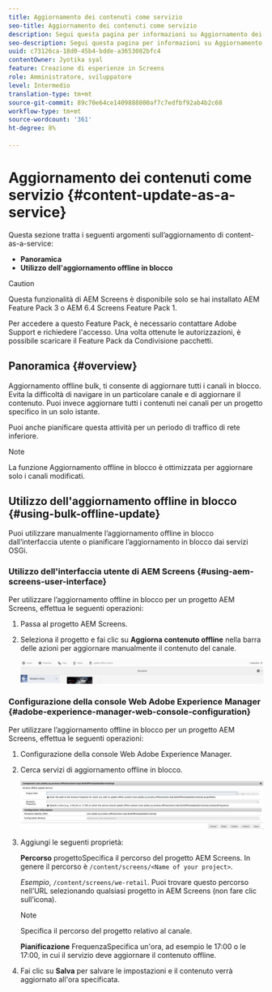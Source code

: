 ```yaml
---
title: Aggiornamento dei contenuti come servizio
seo-title: Aggiornamento dei contenuti come servizio
description: Segui questa pagina per informazioni su Aggiornamento dei contenuti come servizio.
seo-description: Segui questa pagina per informazioni su Aggiornamento dei contenuti come servizio.
uuid: c73126ca-18d0-45b4-bdde-a3653082bfc4
contentOwner: Jyotika syal
feature: Creazione di esperienze in Screens
role: Amministratore, sviluppatore
level: Intermedio
translation-type: tm+mt
source-git-commit: 89c70e64ce1409888800af7c7edfbf92ab4b2c68
workflow-type: tm+mt
source-wordcount: '361'
ht-degree: 8%

---
```



# Aggiornamento dei contenuti come servizio {#content-update-as-a-service}

Questa sezione tratta i seguenti argomenti sull’aggiornamento di content-as-a-service:

* **Panoramica**
* **Utilizzo dell&#39;aggiornamento offline in blocco**

>[!CAUTION]
>
>Questa funzionalità di AEM Screens è disponibile solo se hai installato AEM Feature Pack 3 o AEM 6.4 Screens Feature Pack 1.
>
>Per accedere a questo Feature Pack, è necessario contattare Adobe Support e richiedere l&#39;accesso. Una volta ottenute le autorizzazioni, è possibile scaricare il Feature Pack da Condivisione pacchetti.

## Panoramica {#overview}

Aggiornamento offline bulk, ti consente di aggiornare tutti i canali in blocco. Evita la difficoltà di navigare in un particolare canale e di aggiornare il contenuto. Puoi invece aggiornare tutti i contenuti nei canali per un progetto specifico in un solo istante.

Puoi anche pianificare questa attività per un periodo di traffico di rete inferiore.

>[!NOTE]
>
>La funzione Aggiornamento offline in blocco è ottimizzata per aggiornare solo i canali modificati.

## Utilizzo dell&#39;aggiornamento offline in blocco {#using-bulk-offline-update}

Puoi utilizzare manualmente l’aggiornamento offline in blocco dall’interfaccia utente o pianificare l’aggiornamento in blocco dai servizi OSGi.

### Utilizzo dell&#39;interfaccia utente di AEM Screens {#using-aem-screens-user-interface}

Per utilizzare l’aggiornamento offline in blocco per un progetto AEM Screens, effettua le seguenti operazioni:

1. Passa al progetto AEM Screens.
1. Seleziona il progetto e fai clic su **Aggiorna contenuto offline** nella barra delle azioni per aggiornare manualmente il contenuto del canale.

   ![screen_shot_2018-04-24at122256pm](assets/screen_shot_2018-04-24at122256pm.png)

### Configurazione della console Web Adobe Experience Manager {#adobe-experience-manager-web-console-configuration}

Per utilizzare l’aggiornamento offline in blocco per un progetto AEM Screens, effettua le seguenti operazioni:

1. Configurazione della console Web Adobe Experience Manager.
1. Cerca servizi di aggiornamento offline in blocco.

   ![screen_shot_2018-04-24at121428pm](assets/screen_shot_2018-04-24at121428pm.png)

1. Aggiungi le seguenti proprietà:

   **Percorso** progettoSpecifica il percorso del progetto AEM Screens. In genere il percorso è `/content/screens/<Name of your project>`.

   *Esempio*, `/content/screens/we-retail`. Puoi trovare questo percorso nell’URL selezionando qualsiasi progetto in AEM Screens (non fare clic sull’icona).

   >[!NOTE]
   >
   >Specifica il percorso del progetto relativo al canale.

   **Pianificazione** FrequenzaSpecifica un&#39;ora, ad esempio le 17:00 o le 17:00, in cui il servizio deve aggiornare il contenuto offline.

1. Fai clic su **Salva** per salvare le impostazioni e il contenuto verrà aggiornato all&#39;ora specificata.

